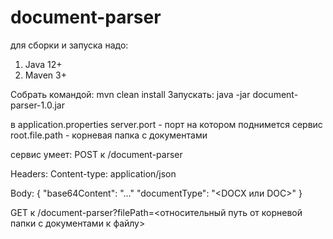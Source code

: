 # document-parser

для сборки и запуска надо:
1. Java 12+
2. Maven 3+

Собрать командой: mvn clean install
Запускать: java -jar document-parser-1.0.jar

в application.properties
server.port - порт на котором поднимется сервис
root.file.path - корневая папка с документами

сервис умеет:
POST к /document-parser

Headers:
Content-type: application/json

Body:
{
  "base64Content": "..."
  "documentType": "<DOCX или DOC>"
}

GET к /document-parser?filePath=<относительный путь от корневой папки с документами к файлу>
